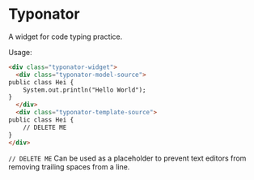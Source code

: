 # Typonator

A widget for code typing practice.

Usage:

```html
<div class="typonator-widget">
  <div class="typonator-model-source">
public class Hei {
    System.out.println("Hello World");
}
  </div>
  <div class="typonator-template-source">
public class Hei {
    // DELETE ME
}
</div>
```

`// DELETE ME` Can be used as a placeholder to prevent text editors from removing trailing spaces from a line.
